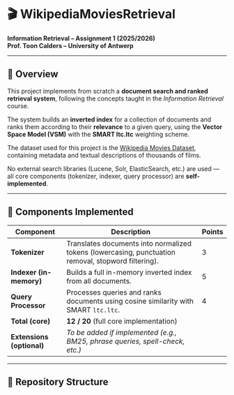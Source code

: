 # 🎬 WikipediaMoviesRetrieval  
**Information Retrieval – Assignment 1 (2025/2026)**  
**Prof. Toon Calders – University of Antwerp**

---

## 🧠 Overview
This project implements from scratch a **document search and ranked retrieval system**, following the concepts taught in the *Information Retrieval* course.

The system builds an **inverted index** for a collection of documents and ranks them according to their **relevance** to a given query, using the **Vector Space Model (VSM)** with the **SMART ltc.ltc** weighting scheme.  

The dataset used for this project is the [Wikipedia Movies Dataset](https://www.kaggle.com/datasets/exactful/wikipedia-movies), containing metadata and textual descriptions of thousands of films.

No external search libraries (Lucene, Solr, ElasticSearch, etc.) are used — all core components (tokenizer, indexer, query processor) are **self-implemented**.

---

## 🧩 Components Implemented
| Component | Description | Points |
|------------|--------------|--------|
| **Tokenizer** | Translates documents into normalized tokens (lowercasing, punctuation removal, stopword filtering). | 3 |
| **Indexer (in-memory)** | Builds a full in-memory inverted index from all documents. | 5 |
| **Query Processor** | Processes queries and ranks documents using cosine similarity with SMART `ltc.ltc`. | 4 |
| **Total (core)** | **12 / 20** (full core implementation) |   |
| **Extensions (optional)** | *To be added if implemented (e.g., BM25, phrase queries, spell-check, etc.)* |   |

---

## 📂 Repository Structure
